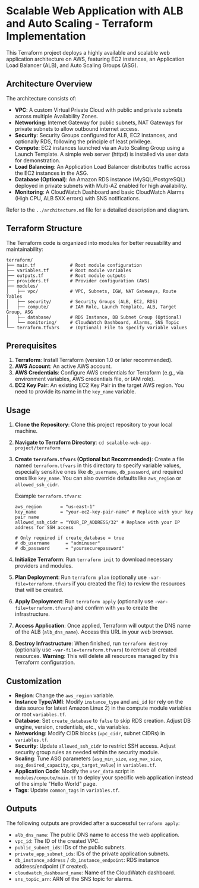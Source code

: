 # Scalable Web Application with ALB and Auto Scaling - Terraform Implementation

This Terraform project deploys a highly available and scalable web application architecture on AWS, featuring EC2 instances, an Application Load Balancer (ALB), and Auto Scaling Groups (ASG).

## Architecture Overview

The architecture consists of:

-   **VPC**: A custom Virtual Private Cloud with public and private subnets across multiple Availability Zones.
-   **Networking**: Internet Gateway for public subnets, NAT Gateways for private subnets to allow outbound internet access.
-   **Security**: Security Groups configured for ALB, EC2 instances, and optionally RDS, following the principle of least privilege.
-   **Compute**: EC2 instances launched via an Auto Scaling Group using a Launch Template. A simple web server (httpd) is installed via user data for demonstration.
-   **Load Balancing**: An Application Load Balancer distributes traffic across the EC2 instances in the ASG.
-   **Database (Optional)**: An Amazon RDS instance (MySQL/PostgreSQL) deployed in private subnets with Multi-AZ enabled for high availability.
-   **Monitoring**: A CloudWatch Dashboard and basic CloudWatch Alarms (High CPU, ALB 5XX errors) with SNS notifications.

Refer to the `../architecture.md` file for a detailed description and diagram.

## Terraform Structure

The Terraform code is organized into modules for better reusability and maintainability:

```
terraform/
├── main.tf             # Root module configuration
├── variables.tf        # Root module variables
├── outputs.tf          # Root module outputs
├── providers.tf        # Provider configuration (AWS)
├── modules/
│   ├── vpc/            # VPC, Subnets, IGW, NAT Gateways, Route Tables
│   ├── security/       # Security Groups (ALB, EC2, RDS)
│   ├── compute/        # IAM Role, Launch Template, ALB, Target Group, ASG
│   ├── database/       # RDS Instance, DB Subnet Group (Optional)
│   └── monitoring/     # CloudWatch Dashboard, Alarms, SNS Topic
└── terraform.tfvars    # (Optional) File to specify variable values
```

## Prerequisites

1.  **Terraform**: Install Terraform (version 1.0 or later recommended).
2.  **AWS Account**: An active AWS account.
3.  **AWS Credentials**: Configure AWS credentials for Terraform (e.g., via environment variables, AWS credentials file, or IAM role).
4.  **EC2 Key Pair**: An existing EC2 Key Pair in the target AWS region. You need to provide its name in the `key_name` variable.

## Usage

1.  **Clone the Repository**: Clone this project repository to your local machine.
2.  **Navigate to Terraform Directory**: `cd scalable-web-app-project/terraform`
3.  **Create `terraform.tfvars` (Optional but Recommended)**: Create a file named `terraform.tfvars` in this directory to specify variable values, especially sensitive ones like `db_username`, `db_password`, and required ones like `key_name`. You can also override defaults like `aws_region` or `allowed_ssh_cidr`.

    Example `terraform.tfvars`:
    ```hcl
    aws_region       = "us-east-1"
    key_name         = "your-ec2-key-pair-name" # Replace with your key pair name
    allowed_ssh_cidr = "YOUR_IP_ADDRESS/32" # Replace with your IP address for SSH access

    # Only required if create_database = true
    # db_username      = "adminuser"
    # db_password      = "yoursecurepassword"
    ```

4.  **Initialize Terraform**: Run `terraform init` to download necessary providers and modules.
5.  **Plan Deployment**: Run `terraform plan` (optionally use `-var-file=terraform.tfvars` if you created the file) to review the resources that will be created.
6.  **Apply Deployment**: Run `terraform apply` (optionally use `-var-file=terraform.tfvars`) and confirm with `yes` to create the infrastructure.
7.  **Access Application**: Once applied, Terraform will output the DNS name of the ALB (`alb_dns_name`). Access this URL in your web browser.
8.  **Destroy Infrastructure**: When finished, run `terraform destroy` (optionally use `-var-file=terraform.tfvars`) to remove all created resources. **Warning**: This will delete all resources managed by this Terraform configuration.

## Customization

-   **Region**: Change the `aws_region` variable.
-   **Instance Type/AMI**: Modify `instance_type` and `ami_id` (or rely on the data source for latest Amazon Linux 2) in the compute module variables or root `variables.tf`.
-   **Database**: Set `create_database` to `false` to skip RDS creation. Adjust DB engine, version, credentials, etc., via variables.
-   **Networking**: Modify CIDR blocks (`vpc_cidr`, subnet CIDRs) in `variables.tf`.
-   **Security**: Update `allowed_ssh_cidr` to restrict SSH access. Adjust security group rules as needed within the security module.
-   **Scaling**: Tune ASG parameters (`asg_min_size`, `asg_max_size`, `asg_desired_capacity`, `cpu_target_value`) in `variables.tf`.
-   **Application Code**: Modify the `user_data` script in `modules/compute/main.tf` to deploy your specific web application instead of the simple "Hello World" page.
-   **Tags**: Update `common_tags` in `variables.tf`.

## Outputs

The following outputs are provided after a successful `terraform apply`:

-   `alb_dns_name`: The public DNS name to access the web application.
-   `vpc_id`: The ID of the created VPC.
-   `public_subnet_ids`: IDs of the public subnets.
-   `private_app_subnet_ids`: IDs of the private application subnets.
-   `db_instance_address` / `db_instance_endpoint`: RDS instance address/endpoint (if created).
-   `cloudwatch_dashboard_name`: Name of the CloudWatch dashboard.
-   `sns_topic_arn`: ARN of the SNS topic for alarms.

